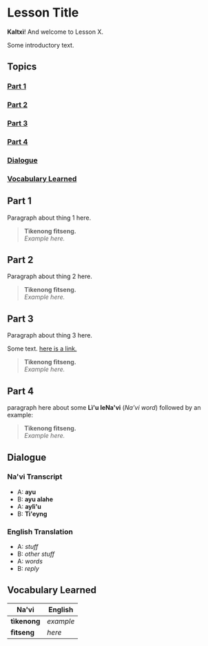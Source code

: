 # Lesson Title

**Kaltxì**! And welcome to Lesson X.

Some introductory text.

## Topics

### [Part 1](#a1)

### [Part 2](#a2)

### [Part 3](#a3)

### [Part 4](#a4)

### [Dialogue](#d)

### [Vocabulary Learned](#v)

<div id="a1"></div>

## Part 1

Paragraph about thing 1 here.

> **Tìkenong fìtseng.**<br>
> _Example here._

<div id="a2"></div>

## Part 2

Paragraph about thing 2 here.

> **Tìkenong fìtseng.**<br>
> _Example here._<br>

<div id="a3"></div>

## Part 3

Paragraph about thing 3 here.

Some text. [here is a link.](https://github.com/adam-p/markdown-here/wiki/Markdown-Cheatsheet)

> **Tìkenong fìtseng.**<br>
> _Example here._<br>

<div id="a4"></div>

## Part 4

paragraph here about some **Lì'u leNa'vi** (_Na'vi word_) followed by an example:

> **Tìkenong fìtseng.**<br>
> _Example here._<br>

<div id="d"></div>

## Dialogue

### Na'vi Transcript

-   A: **ayu**
-   B: **ayu alahe**
-   A: **aylì'u**
-   B: **Tì'eyng**

### English Translation

-   A: _stuff_
-   B: _other stuff_
-   A: _words_
-   B: _reply_

<div id="v"></div>

## Vocabulary Learned

| Na'vi        | English   |
| ------------ | --------- |
| **tìkenong** | _example_ |
| **fìtseng**  | _here_    |
